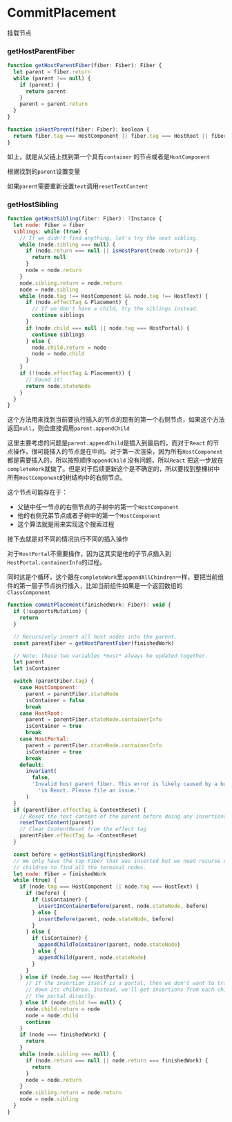 # CommitPlacement

挂载节点

### getHostParentFiber

```js
function getHostParentFiber(fiber: Fiber): Fiber {
  let parent = fiber.return
  while (parent !== null) {
    if (parent) {
      return parent
    }
    parent = parent.return
  }
}

function isHostParent(fiber: Fiber): boolean {
  return fiber.tag === HostComponent || fiber.tag === HostRoot || fiber.tag === HostPortal
}
```

如上，就是从父链上找到第一个具有`container` 的节点或者是`HostComponent`

根据找到的`parent`设置变量

如果`parent`需要重新设置`text`调用`resetTextContent`

### getHostSibling

```js
function getHostSibling(fiber: Fiber): ?Instance {
  let node: Fiber = fiber
  siblings: while (true) {
    // If we didn't find anything, let's try the next sibling.
    while (node.sibling === null) {
      if (node.return === null || isHostParent(node.return)) {
        return null
      }
      node = node.return
    }
    node.sibling.return = node.return
    node = node.sibling
    while (node.tag !== HostComponent && node.tag !== HostText) {
      if (node.effectTag & Placement) {
        // If we don't have a child, try the siblings instead.
        continue siblings
      }
      if (node.child === null || node.tag === HostPortal) {
        continue siblings
      } else {
        node.child.return = node
        node = node.child
      }
    }
    if (!(node.effectTag & Placement)) {
      // Found it!
      return node.stateNode
    }
  }
}
```

这个方法用来找到当前要执行插入的节点的现有的第一个右侧节点，如果这个方法返回`null`，则会直接调用`parent.appendChild`

这里主要考虑的问题是`parent.appendChild`是插入到最后的，而对于`React` 的节点操作，很可能插入的节点是在中间。对于第一次渲染，因为所有`HostComponent`都是需要插入的，所以按照顺序`appendChild` 没有问题，所以`React` 把这一步放在`completeWork`就做了。但是对于后续更新这个是不确定的，所以要找到整棵树中所有`HostComponent`的树结构中的右侧节点。

这个节点可能存在于：

- 父链中任一节点的右侧节点的子树中的第一个`HostComponent`
- 他的右侧兄弟节点或者子树中的第一个`HostComponent`
- 这个算法就是用来实现这个搜索过程

接下去就是对不同的情况执行不同的插入操作

对于`HostPortal`不需要操作，因为这其实是他的子节点插入到`HostPortal.containerInfo`的过程。

同时这是个循环，这个跟在`completeWork`里`appendAllChindren`一样，要把当前组件的第一层子节点执行插入，比如当前组件如果是一个返回数组的`ClassComponent`

```js
function commitPlacement(finishedWork: Fiber): void {
  if (!supportsMutation) {
    return
  }

  // Recursively insert all host nodes into the parent.
  const parentFiber = getHostParentFiber(finishedWork)

  // Note: these two variables *must* always be updated together.
  let parent
  let isContainer

  switch (parentFiber.tag) {
    case HostComponent:
      parent = parentFiber.stateNode
      isContainer = false
      break
    case HostRoot:
      parent = parentFiber.stateNode.containerInfo
      isContainer = true
      break
    case HostPortal:
      parent = parentFiber.stateNode.containerInfo
      isContainer = true
      break
    default:
      invariant(
        false,
        'Invalid host parent fiber. This error is likely caused by a bug ' +
          'in React. Please file an issue.'
      )
  }
  if (parentFiber.effectTag & ContentReset) {
    // Reset the text content of the parent before doing any insertions
    resetTextContent(parent)
    // Clear ContentReset from the effect tag
    parentFiber.effectTag &= ~ContentReset
  }

  const before = getHostSibling(finishedWork)
  // We only have the top Fiber that was inserted but we need recurse down its
  // children to find all the terminal nodes.
  let node: Fiber = finishedWork
  while (true) {
    if (node.tag === HostComponent || node.tag === HostText) {
      if (before) {
        if (isContainer) {
          insertInContainerBefore(parent, node.stateNode, before)
        } else {
          insertBefore(parent, node.stateNode, before)
        }
      } else {
        if (isContainer) {
          appendChildToContainer(parent, node.stateNode)
        } else {
          appendChild(parent, node.stateNode)
        }
      }
    } else if (node.tag === HostPortal) {
      // If the insertion itself is a portal, then we don't want to traverse
      // down its children. Instead, we'll get insertions from each child in
      // the portal directly.
    } else if (node.child !== null) {
      node.child.return = node
      node = node.child
      continue
    }
    if (node === finishedWork) {
      return
    }
    while (node.sibling === null) {
      if (node.return === null || node.return === finishedWork) {
        return
      }
      node = node.return
    }
    node.sibling.return = node.return
    node = node.sibling
  }
}
```
